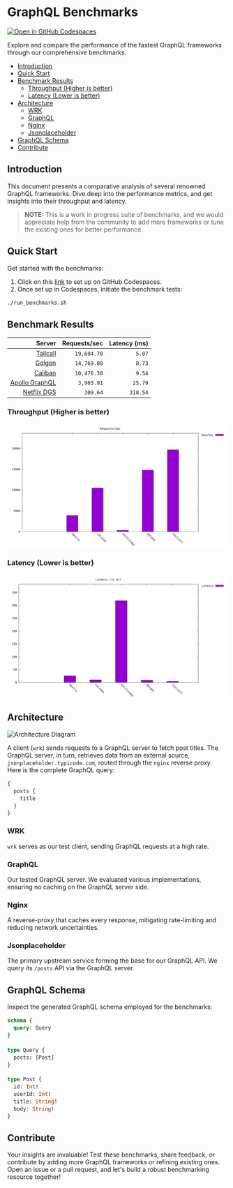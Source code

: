 # GraphQL Benchmarks <!-- omit from toc -->

[![Open in GitHub Codespaces](https://github.com/codespaces/badge.svg)](https://codespaces.new/tailcallhq/graphql-benchmarks)

Explore and compare the performance of the fastest GraphQL frameworks through our comprehensive benchmarks.

- [Introduction](#introduction)
- [Quick Start](#quick-start)
- [Benchmark Results](#benchmark-results)
  - [Throughput (Higher is better)](#throughput-higher-is-better)
  - [Latency (Lower is better)](#latency-lower-is-better)
- [Architecture](#architecture)
  - [WRK](#wrk)
  - [GraphQL](#graphql)
  - [Nginx](#nginx)
  - [Jsonplaceholder](#jsonplaceholder)
- [GraphQL Schema](#graphql-schema)
- [Contribute](#contribute)

[Tailcall]: https://tailcall.run/
[Gqlgen]: https://gqlgen.com/
[Apollo GraphQL]: https://new.apollographql.com/
[Netflix DGS]: https://netflix.github.io/dgs/
[Caliban]: https://ghostdogpr.github.io/caliban/

## Introduction

This document presents a comparative analysis of several renowned GraphQL frameworks. Dive deep into the performance metrics, and get insights into their throughput and latency.

> **NOTE:** This is a work in progress suite of benchmarks, and we would appreciate help from the community to add more frameworks or tune the existing ones for better performance.

## Quick Start

Get started with the benchmarks:

1. Click on this [link](https://codespaces.new/tailcallhq/graphql-benchmarks) to set up on GitHub Codespaces.
2. Once set up in Codespaces, initiate the benchmark tests:

```bash
./run_benchmarks.sh
```

## Benchmark Results

<!-- PERFORMANCE_RESULTS_START -->

| Server | Requests/sec | Latency (ms) |
|--------:|--------------:|--------------:|
| [Tailcall] | `19,694.70` | `5.07` |
| [Gqlgen] | `14,769.80` | `8.73` |
| [Caliban] | `10,476.30` | `9.54` |
| [Apollo GraphQL] | `3,903.91` | `25.79` |
| [Netflix DGS] | `309.64` | `318.54` |

<!-- PERFORMANCE_RESULTS_END -->

### Throughput (Higher is better)

![Throughput Histogram](assets/req_sec_histogram.png)

### Latency (Lower is better)

![Latency Histogram](assets/latency_histogram.png)

## Architecture

![Architecture Diagram](assets/architecture.png)

A client (`wrk`) sends requests to a GraphQL server to fetch post titles. The GraphQL server, in turn, retrieves data from an external source, `jsonplaceholder.typicode.com`, routed through the `nginx` reverse proxy. Here is the complete GraphQL query:

```graphql
{
  posts {
    title
  }
}
```

### WRK

`wrk` serves as our test client, sending GraphQL requests at a high rate.

### GraphQL

Our tested GraphQL server. We evaluated various implementations, ensuring no caching on the GraphQL server side.

### Nginx

A reverse-proxy that caches every response, mitigating rate-limiting and reducing network uncertainties.

### Jsonplaceholder

The primary upstream service forming the base for our GraphQL API. We query its `/posts` API via the GraphQL server.

## GraphQL Schema

Inspect the generated GraphQL schema employed for the benchmarks:

```graphql
schema {
  query: Query
}

type Query {
  posts: [Post]
}

type Post {
  id: Int!
  userId: Int!
  title: String!
  body: String!
}
```

## Contribute

Your insights are invaluable! Test these benchmarks, share feedback, or contribute by adding more GraphQL frameworks or refining existing ones. Open an issue or a pull request, and let's build a robust benchmarking resource together!
